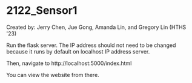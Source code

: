 # 2122_Sensor1

Created by: Jerry Chen, Jue Gong, Amanda Lin, and Gregory Lin (HTHS '23)

Run the flask server. The IP address should not need to be changed because it runs by default on localhost IP address server.

Then, navigate to http://localhost:5000/index.html

You can view the website from there.